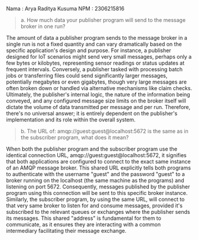 Nama : Arya Raditya Kusuma
NPM : 2306215816

> a. How much data your publisher program will send to the message broker in one run?

The amount of data a publisher program sends to the message broker in a single run is not a fixed quantity and can vary dramatically based on the specific application's design and purpose. For instance, a publisher designed for IoT scenarios might send very small messages, perhaps only a few bytes or kilobytes, representing sensor readings or status updates at frequent intervals. Conversely, a publisher tasked with processing batch jobs or transferring files could send significantly larger messages, potentially megabytes or even gigabytes, though very large messages are often broken down or handled via alternative mechanisms like claim checks. Ultimately, the publisher's internal logic, the nature of the information being conveyed, and any configured message size limits on the broker itself will dictate the volume of data transmitted per message and per run. Therefore, there's no universal answer; it is entirely dependent on the publisher's implementation and its role within the overall system.

> b. The URL of: amqp://guest:guest@localhost:5672 is the same as in the subscriber program, what does it mean?

When both the publisher program and the subscriber program use the identical connection URL, amqp://guest:guest@localhost:5672, it signifies that both applications are configured to connect to the exact same instance of an AMQP message broker. This shared URL explicitly tells both programs to authenticate with the username "guest" and the password "guest" to a broker running on the localhost (the same machine as the programs) and listening on port 5672. Consequently, messages published by the publisher program using this connection will be sent to this specific broker instance. Similarly, the subscriber program, by using the same URL, will connect to that very same broker to listen for and consume messages, provided it's subscribed to the relevant queues or exchanges where the publisher sends its messages. This shared "address" is fundamental for them to communicate, as it ensures they are interacting with a common intermediary facilitating their message exchange.